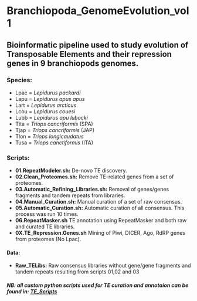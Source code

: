 # Branchiopoda_GenomeEvolution_vol1

## Bioinformatic pipeline used to study evolution of Transposable Elements and their repression genes in 9 branchiopods genomes.

### Species:  
 - Lpac = *Lepidurus packardi*
 - Lapu = *Lepidurus apus apus*
 - Lart = *Lepidurus arcticus*
 - Lcou = *Lepidurus couesi*
 - Lubb = *Lepidurus apu lubocki*
 - Tita = *Triops cancriformis* (SPA)
 - Tjap = *Triops cancriformis* (JAP)
 - Tlon = *Triops longicaudatus*
 - Tusa = *Triops canctiformis* (ITA) 

### Scripts:

- **01.RepeatModeler.sh:** De-novo TE discovery.  
- **02.Clean_Proteomes.sh:** Remove TE-related genes from a set of proteomes.  
- **03.Automatic_Refining_Libraries.sh:** Removal of genes/genes fragments and tandem repeats from libraries.  
- **04.Manual_Curation.sh:** Manual curation of a set of raw consensus.    
- **05.Automatic_Curation.sh:** Automatic curation of all consensus.  This process was run 10 times.  
- **06.RepeatMasker.sh** TE annotation using RepeatMasker and both raw and curated TE libraries.
- **0X.TE_Repression.Genes.sh** Mining of Piwi, DICER, Ago, RdRP genes from proteomes (No Lpac).

#### Data:
- **Raw_TELibs:** Raw consensus libraries without gene/gene fragments and tandem repeats resulting from scripts 01,02 and 03 

##### NB: all custom python scripts used for TE curation and annotaion can be found in: [TE_Scripts](https://github.com/jacopoM28/Python_Scripts/tree/main/TE_scripts)
 
